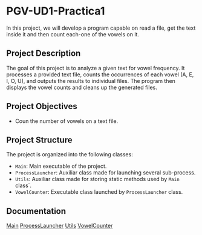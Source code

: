 # PGV-UD1-Practica1

In this project, we will develop a program capable on read a file, get the text inside it and then count each-one of the vowels on it.

## Project Description

The goal of this project is to analyze a given text for vowel frequency. It processes a provided text file, counts the occurrences of each vowel (A, E, I, O, U), and outputs the results to individual files. The program then displays the vowel counts and cleans up the generated files.

## Project Objectives

- Coun the number of vowels on a text file.

## Project Structure

The project is organized into the following classes:

- `Main`: Main executable of the project.
- `ProcessLauncher`: Auxiliar class made for launching several sub-process.
- `Utils`: Auxiliar class made for storing static methods used by `Main` class`.
- `VowelCounter`: Executable class launched by `ProcessLauncher` class.

## Documentation

[Main](./net/salesianos/docs/Main.md)
[ProcessLauncher](./net/salesianos/docs/ProcessLauncher.md)
[Utils](./net/salesianos/docs/Utils.md)
[VowelCounter](./net/salesianos/docs/VowelCounter.md)